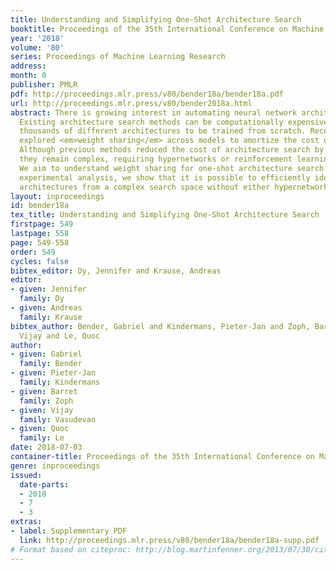 ```yaml
---
title: Understanding and Simplifying One-Shot Architecture Search
booktitle: Proceedings of the 35th International Conference on Machine Learning
year: '2018'
volume: '80'
series: Proceedings of Machine Learning Research
address: 
month: 0
publisher: PMLR
pdf: http://proceedings.mlr.press/v80/bender18a/bender18a.pdf
url: http://proceedings.mlr.press/v80/bender2018a.html
abstract: There is growing interest in automating neural network architecture design.
  Existing architecture search methods can be computationally expensive, requiring
  thousands of different architectures to be trained from scratch. Recent work has
  explored <em>weight sharing</em> across models to amortize the cost of training.
  Although previous methods reduced the cost of architecture search by orders of magnitude,
  they remain complex, requiring hypernetworks or reinforcement learning controllers.
  We aim to understand weight sharing for one-shot architecture search. With careful
  experimental analysis, we show that it is possible to efficiently identify promising
  architectures from a complex search space without either hypernetworks or RL.
layout: inproceedings
id: bender18a
tex_title: Understanding and Simplifying One-Shot Architecture Search
firstpage: 549
lastpage: 558
page: 549-558
order: 549
cycles: false
bibtex_editor: Dy, Jennifer and Krause, Andreas
editor:
- given: Jennifer
  family: Dy
- given: Andreas
  family: Krause
bibtex_author: Bender, Gabriel and Kindermans, Pieter-Jan and Zoph, Barret and Vasudevan,
  Vijay and Le, Quoc
author:
- given: Gabriel
  family: Bender
- given: Pieter-Jan
  family: Kindermans
- given: Barret
  family: Zoph
- given: Vijay
  family: Vasudevan
- given: Quoc
  family: Le
date: 2018-07-03
container-title: Proceedings of the 35th International Conference on Machine Learning
genre: inproceedings
issued:
  date-parts:
  - 2018
  - 7
  - 3
extras:
- label: Supplementary PDF
  link: http://proceedings.mlr.press/v80/bender18a/bender18a-supp.pdf
# Format based on citeproc: http://blog.martinfenner.org/2013/07/30/citeproc-yaml-for-bibliographies/
---
```

